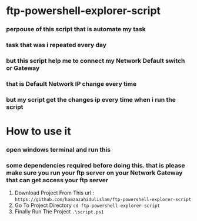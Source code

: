 <!-- @format -->

# ftp-powershell-explorer-script

### perpouse of this script that is automate my task

### task that was i repeated every day

### but this script help me to connect my Network Default switch or Gateway

### that is Default Network IP change every time

### but my script get the changes ip every time when i run the script

# How to use it

### open windows terminal and run this

### some dependencies required before doing this. that is please make sure you run your ftp server on your Network Gateway that can get access your ftp server

1. Download Project From This url : `https://github.com/hamzazahidulislam/ftp-powershell-explorer-script`
2. Go To Project Directory `cd ftp-powershell-explorer-script`
3. Finally Run The Project `.\script.ps1`
